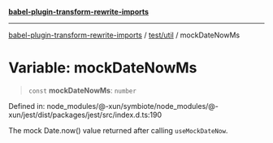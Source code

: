 [**babel-plugin-transform-rewrite-imports**](../../../README.md)

***

[babel-plugin-transform-rewrite-imports](../../../README.md) / [test/util](../README.md) / mockDateNowMs

# Variable: mockDateNowMs

> `const` **mockDateNowMs**: `number`

Defined in: node\_modules/@-xun/symbiote/node\_modules/@-xun/jest/dist/packages/jest/src/index.d.ts:190

The mock Date.now() value returned after calling `useMockDateNow`.
